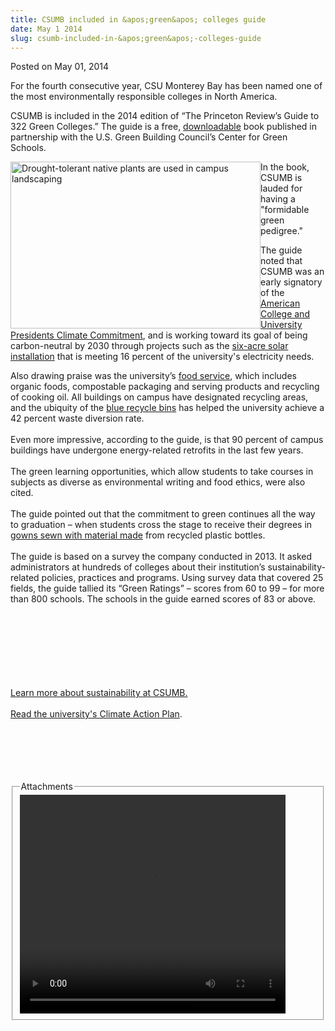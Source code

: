 ```yaml
---
title: CSUMB included in &apos;green&apos; colleges guide
date: May 1 2014
slug: csumb-included-in-&apos;green&apos;-colleges-guide
---
```


 



<span class="date">Posted on May 01, 2014    </span>
<p>For the fourth consecutive year, CSU Monterey Bay has been named
one of the most environmentally responsible colleges in North
America.</p>
<p>CSUMB is included in the 2014 edition of &#x201C;The Princeton Review&#x2019;s
Guide to 322 Green Colleges.&#x201D; The guide is a free, <a href="https://www.princetonreview.com/green-guide.aspx" rel="nofollow">downloadable</a> book published in partnership with the
U.S. Green Building Council&#x2019;s Center for Green Schools.</p>
<p><img alt="Drought-tolerant native plants are used in campus landscaping" src="https://news.csumb.edu/sites/default/files/65/attachments/news/images/wildflowers_on_campus.jpg" style="float:left; width:400px; height:267px"/></p>
<p>In the book, CSUMB is lauded for having a &quot;formidable green
pedigree.&quot;</p>
<p>The guide noted that CSUMB was an early signatory of the
<a href="https://www.presidentsclimatecommitment.org/about/commitment" rel="nofollow">American College and University Presidents Climate
Commitment</a>, and is working toward its goal of being
carbon-neutral by 2030 through projects such as the <a href="https://sustainability.csumb.edu/energy" rel="nofollow">six-acre
solar installation</a> that is meeting 16 percent of the
university&apos;s electricity needs.</p>
<p>Also drawing praise was the university&#x2019;s <a href="https://sustainability.csumb.edu/food-0" rel="nofollow">food
service</a>, which includes organic foods, compostable packaging
and serving products and recycling of cooking oil. All buildings on
campus have designated recycling areas, and the ubiquity of the
<a href="https://sustainability.csumb.edu/waste-and-recycling" rel="nofollow">blue recycle bins</a> has helped the university achieve
a 42 percent waste diversion rate.<br>
<br>
Even more impressive, according to the guide, is that 90 percent of
campus buildings have undergone energy-related retrofits in the
last few years.<br>
<br>
The green learning opportunities, which allow students to take
courses in subjects as diverse as environmental writing and food
ethics, were also cited.<br>
<br>
The guide pointed out that the commitment to green continues all
the way to graduation &#x2013; when students cross the stage to receive
their degrees in <a href="../../../2013/may/10/gowns-gone-green.html" rel="nofollow">gowns
sewn with material made</a> from recycled plastic bottles.<br>
<br>
The guide is based on a survey the company conducted in 2013. It
asked administrators at hundreds of colleges about their
institution&#x2019;s sustainability-related policies, practices and
programs. Using survey data that covered 25 fields, the guide
tallied its &#x201C;Green Ratings&#x201D; &#x2013; scores from 60 to 99 &#x2013; for more than
800 schools. The schools in the guide earned scores of 83 or
above.</br></br></br></br></br></br></br></br></p>
<p><a href="https://sustainability.csumb.edu" rel="nofollow">Learn
more about sustainability at CSUMB.</a><br>
<br>
<a href="https://docs.google.com/a/csumb.edu/file/d/0B4wzEOCjqf0cT0pKeS1ZRHB0UUU/edit" rel="nofollow">Read the university&apos;s Climate Action Plan</a>.<br>
<br>
&#xA0;</br></br></br></br></p>
<fieldset class="fieldgroup group-attachments">
<legend>Attachments</legend>
<div class="field field-type-emvideo field-field-attach-video">
<div class="field-items">
<div class="field-item odd">
<div class="emvideo emvideo-video emvideo-youtube">
<div class="emfield-emvideo emfield-emvideo-youtube">
<div id="emvideo-youtube-flash-wrapper-1">
<!--<object type="application/x-shockwave-flash" height="350" width="425" data="https://www.youtube.com/v/rjhpVNZADtY&amp;rel=0&amp;enablejsapi=1&amp;playerapiid=ytplayer&amp;fs=1" id="emvideo-youtube-flash-1">
          <param name="movie" value="https://www.youtube.com/v/rjhpVNZADtY&amp;rel=0&amp;enablejsapi=1&amp;playerapiid=ytplayer&amp;fs=1" />
          <param name="allowScriptAccess" value="sameDomain"/>
          <param name="quality" value="best"/>
          <param name="allowFullScreen" value="true"/>
          <param name="bgcolor" value="#FFFFFF"/>
          <param name="scale" value="noScale"/>
          <param name="salign" value="TL"/>
          <param name="FlashVars" value="playerMode=embedded" />
          <param name="wmode" value="transparent" />
        </object>-->
<video controls="" width="425" height="350">
<source src="https://r12---sn-o097zne6.googlevideo.com/videoplayback?sver=3&amp;ip=198.189.249.65&amp;ipbits=0&amp;mm=31&amp;itag=18&amp;expire=1422341966&amp;mt=1422320329&amp;fexp=900718,907263,916104,923368,927622,929821,930676,936121,9406392,941004,943917,947225,948124,952302,952605,952901,955301,957103,957105,957201,959701&amp;sparams=dur,id,initcwndbps,ip,ipbits,itag,mm,ms,mv,pl,ratebypass,source,upn,expire&amp;upn=oQ3e1Mb2PQA&amp;pl=23&amp;id=o-AD_-ok87O_-hgL4xrfprBteLMJzjsVc9wF1g_SjPduhW&amp;initcwndbps=4063750&amp;dur=25.890&amp;key=yt5&amp;signature=BEECF63E7D34C5C4FB402FAC5BE22DA38367D738.A92609199579DD9C85F1580BD5BF9A08333C1D40&amp;ms=au&amp;mv=m&amp;source=youtube&amp;ratebypass=yes&amp;name=rjhpVNZADtY" type="video/mp4"/></video></div>
</div>
</div>
</div>
</div>
</div>
</fieldset>





 
